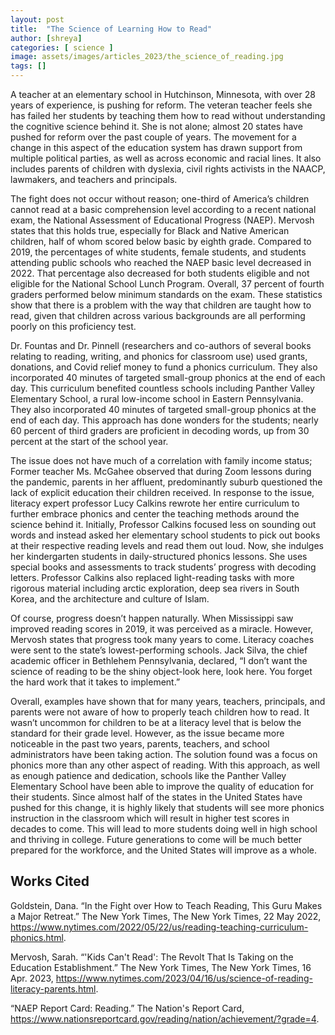 ```yaml
---
layout: post
title:  "The Science of Learning How to Read"
author: [shreya]
categories: [ science ]
image: assets/images/articles_2023/the_science_of_reading.jpg
tags: []
---
```

A teacher at an elementary school in Hutchinson, Minnesota, with over 28 years of experience, is pushing for reform. The veteran teacher feels she has failed her students by teaching them how to read without understanding the cognitive science behind it. She is not alone; almost 20 states have pushed for reform over the past couple of years. The movement for a change in this aspect of the education system has drawn support from multiple political parties, as well as across economic and racial lines. It also includes parents of children with dyslexia, civil rights activists in the NAACP, lawmakers, and teachers and principals. 

The fight does not occur without reason; one-third of America’s children cannot read at a basic comprehension level according to a recent national exam,  the National Assessment of Educational Progress (NAEP).  Mervosh states that this holds true, especially for Black and Native American children, half of whom scored below basic by eighth grade. Compared to 2019, the percentages of white students, female students, and students attending public schools who reached the NAEP basic level decreased in 2022. That percentage also decreased for both students eligible and not eligible for the National School Lunch Program. Overall, 37 percent of fourth graders performed below minimum standards on the exam. These statistics show that there is a problem with the way that children are taught how to read, given that children across various backgrounds are all performing poorly on this proficiency test. 

 Dr. Fountas and Dr. Pinnell (researchers and co-authors of several books relating to reading, writing,  and phonics for classroom use)  used grants, donations, and Covid relief money to fund a phonics curriculum. They also incorporated 40 minutes of targeted small-group phonics at the end of each day. This curriculum benefited countless schools including Panther Valley Elementary School, a rural low-income school in Eastern Pennsylvania. They also incorporated 40 minutes of targeted small-group phonics at the end of each day. This approach has done wonders for the students; nearly 60 percent of third graders are proficient in decoding words, up from 30 percent at the start of the school year. 


The issue does not have much of a correlation with family income status; Former teacher Ms. McGahee observed that during Zoom lessons during the pandemic, parents in her affluent, predominantly suburb questioned the lack of explicit education their children received. In response to the issue, literacy expert professor Lucy Calkins rewrote her entire curriculum to further embrace phonics and center the teaching methods around the science behind it. Initially, Professor Calkins focused less on sounding out words and instead asked her elementary school students to pick out books at their respective reading levels and read them out loud. Now, she indulges her kindergarten students in daily-structured phonics lessons. She uses special books and assessments to track students’ progress with decoding letters. Professor Calkins also replaced light-reading tasks with more rigorous material including arctic exploration, deep sea rivers in South Korea, and the architecture and culture of Islam. 

Of course, progress doesn’t happen naturally. When Mississippi saw improved reading scores in 2019, it was perceived as a miracle. However, Mervosh states that progress took many years to come. Literacy coaches were sent to the state’s lowest-performing schools.  Jack Silva, the chief academic officer in Bethlehem Pennsylvania, declared, “I don’t want the science of reading to be the shiny object-look here, look here. You forget the hard work that it takes to implement.”

Overall, examples have shown that for many years, teachers, principals, and parents were not aware of how to properly teach children how to read. It wasn’t uncommon for children to be at a literacy level that is below the standard for their grade level. However, as the issue became more noticeable in the past two years, parents, teachers, and school administrators have been taking action. The solution found was a focus on phonics more than any other aspect of reading. With this approach, as well as enough patience and dedication, schools like the Panther Valley Elementary School have been able to improve the quality of education for their students. Since almost half of the states in the United States have pushed for this change, it is highly likely that students will see more phonics instruction in the classroom which will result in higher test scores in decades to come. This will lead to more students doing well in high school and thriving in college. Future generations to come will be much better prepared for the workforce, and the United States will improve as a whole.  

## Works Cited

Goldstein, Dana. “In the Fight over How to Teach Reading, This Guru Makes a Major Retreat.” The New York Times, The New York Times, 22 May 2022, https://www.nytimes.com/2022/05/22/us/reading-teaching-curriculum-phonics.html.

Mervosh, Sarah. “'Kids Can't Read': The Revolt That Is Taking on the Education Establishment.” The New York Times, The New York Times, 16 Apr. 2023, https://www.nytimes.com/2023/04/16/us/science-of-reading-literacy-parents.html.

“NAEP Report Card: Reading.” The Nation's Report Card, https://www.nationsreportcard.gov/reading/nation/achievement/?grade=4. 
